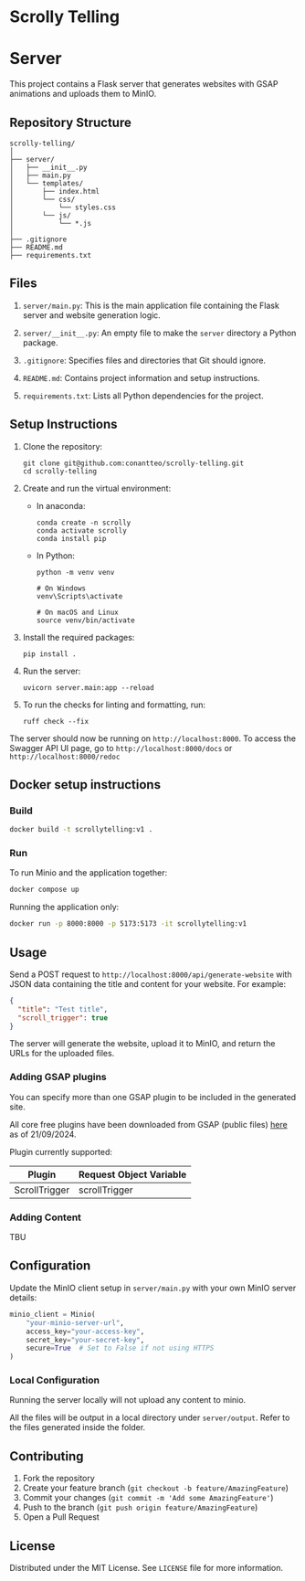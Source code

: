 # Scrolly Telling

# Server

This project contains a Flask server that generates websites with GSAP animations and uploads them to MinIO.

## Repository Structure

```
scrolly-telling/
│
├── server/
│   ├── __init__.py
│   ├── main.py
│   └── templates/
│       ├── index.html
│       └── css/
│           └── styles.css
│       └── js/
│           └── *.js
│
├── .gitignore
├── README.md
├── requirements.txt
```

## Files

1. `server/main.py`: This is the main application file containing the Flask server and website generation logic.

2. `server/__init__.py`: An empty file to make the `server` directory a Python package.

3. `.gitignore`: Specifies files and directories that Git should ignore.

4. `README.md`: Contains project information and setup instructions.

5. `requirements.txt`: Lists all Python dependencies for the project.

## Setup Instructions

1. Clone the repository:
   ```
   git clone git@github.com:conantteo/scrolly-telling.git
   cd scrolly-telling
   ```

2. Create and run the virtual environment:
   - In anaconda:
     ```
     conda create -n scrolly
     conda activate scrolly
     conda install pip
     ```
   - In Python:
     ```
     python -m venv venv

     # On Windows
     venv\Scripts\activate

     # On macOS and Linux
     source venv/bin/activate
     ```

3. Install the required packages:
   ```
   pip install .
   ```
   
4. Run the server:
   ```
   uvicorn server.main:app --reload
   ```

5. To run the checks for linting and formatting, run:
   ```
   ruff check --fix
   ```
The server should now be running on `http://localhost:8000`.
To access the Swagger API UI page, go to `http://localhost:8000/docs` or `http://localhost:8000/redoc`

## Docker setup instructions

### Build
```bash
docker build -t scrollytelling:v1 .
```

### Run
To run Minio and the application together:
```bash
docker compose up
```

Running the application only:
```bash
docker run -p 8000:8000 -p 5173:5173 -it scrollytelling:v1
```

## Usage

Send a POST request to `http://localhost:8000/api/generate-website` with JSON data containing the title and content for your website. For example:

```json
{
  "title": "Test title",
  "scroll_trigger": true
}
```

The server will generate the website, upload it to MinIO, and return the URLs for the uploaded files.

### Adding GSAP plugins

You can specify more than one GSAP plugin to be included in the generated site.

All core free plugins have been downloaded from GSAP (public files) [here](https://gsap.com/docs/v3/Installation) as of 21/09/2024.

Plugin currently supported:

| Plugin | Request Object Variable |
| --- | --- |
| ScrollTrigger | scrollTrigger |

### Adding Content

TBU

## Configuration

Update the MinIO client setup in `server/main.py` with your own MinIO server details:

```python
minio_client = Minio(
    "your-minio-server-url",
    access_key="your-access-key",
    secret_key="your-secret-key",
    secure=True  # Set to False if not using HTTPS
)
```

### Local Configuration

Running the server locally will not upload any content to minio.

All the files will be output in a local directory under `server/output`. Refer to the files generated inside the folder.

## Contributing

1. Fork the repository
2. Create your feature branch (`git checkout -b feature/AmazingFeature`)
3. Commit your changes (`git commit -m 'Add some AmazingFeature'`)
4. Push to the branch (`git push origin feature/AmazingFeature`)
5. Open a Pull Request

## License

Distributed under the MIT License. See `LICENSE` file for more information.
